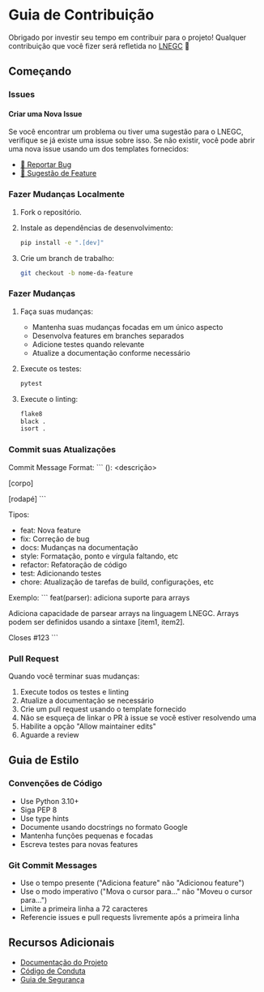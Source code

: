 # Guia de Contribuição

Obrigado por investir seu tempo em contribuir para o projeto! Qualquer contribuição que você fizer será refletida no [LNEGC](https://github.com/franklinferre/LNEGC) 🎉

## Começando

### Issues

#### Criar uma Nova Issue

Se você encontrar um problema ou tiver uma sugestão para o LNEGC, verifique se já existe uma issue sobre isso. Se não existir, você pode abrir uma nova issue usando um dos templates fornecidos:

* [🐛 Reportar Bug](.github/ISSUE_TEMPLATE/bug_report.md)
* [🚀 Sugestão de Feature](.github/ISSUE_TEMPLATE/feature_request.md)

### Fazer Mudanças Localmente

1. Fork o repositório.

2. Instale as dependências de desenvolvimento:
   ```bash
   pip install -e ".[dev]"
   ```

3. Crie um branch de trabalho:
   ```bash
   git checkout -b nome-da-feature
   ```

### Fazer Mudanças

1. Faça suas mudanças:
   * Mantenha suas mudanças focadas em um único aspecto
   * Desenvolva features em branches separados
   * Adicione testes quando relevante
   * Atualize a documentação conforme necessário

2. Execute os testes:
   ```bash
   pytest
   ```

3. Execute o linting:
   ```bash
   flake8
   black .
   isort .
   ```

### Commit suas Atualizações

Commit Message Format:
\`\`\`
<tipo>(<escopo>): <descrição>

[corpo]

[rodapé]
\`\`\`

Tipos:
* feat: Nova feature
* fix: Correção de bug
* docs: Mudanças na documentação
* style: Formatação, ponto e vírgula faltando, etc
* refactor: Refatoração de código
* test: Adicionando testes
* chore: Atualização de tarefas de build, configurações, etc

Exemplo:
\`\`\`
feat(parser): adiciona suporte para arrays

Adiciona capacidade de parsear arrays na linguagem LNEGC.
Arrays podem ser definidos usando a sintaxe [item1, item2].

Closes #123
\`\`\`

### Pull Request

Quando você terminar suas mudanças:

1. Execute todos os testes e linting
2. Atualize a documentação se necessário
3. Crie um pull request usando o template fornecido
4. Não se esqueça de linkar o PR à issue se você estiver resolvendo uma
5. Habilite a opção "Allow maintainer edits" 
6. Aguarde a review

## Guia de Estilo

### Convenções de Código

* Use Python 3.10+
* Siga PEP 8
* Use type hints
* Documente usando docstrings no formato Google
* Mantenha funções pequenas e focadas
* Escreva testes para novas features

### Git Commit Messages

* Use o tempo presente ("Adiciona feature" não "Adicionou feature")
* Use o modo imperativo ("Mova o cursor para..." não "Moveu o cursor para...")
* Limite a primeira linha a 72 caracteres
* Referencie issues e pull requests livremente após a primeira linha

## Recursos Adicionais

* [Documentação do Projeto](docs/README.md)
* [Código de Conduta](CODE_OF_CONDUCT.md)
* [Guia de Segurança](SECURITY.md) 
